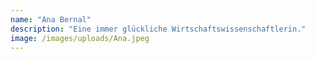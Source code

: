 ```yaml
---
name: "Ana Bernal"
description: "Eine immer glückliche Wirtschaftswissenschaftlerin."
image: /images/uploads/Ana.jpeg
---
```

